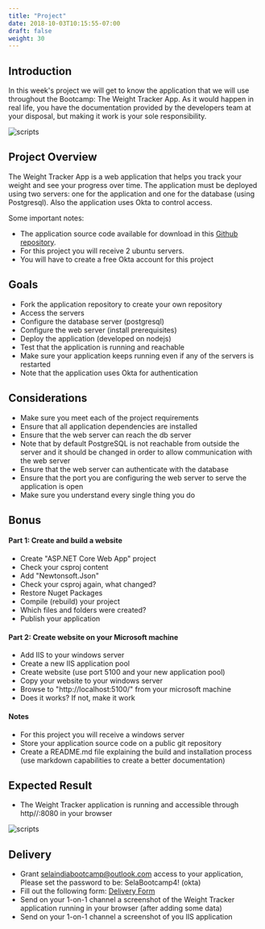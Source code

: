 ```yaml
---
title: "Project"
date: 2018-10-03T10:15:55-07:00
draft: false
weight: 30
---
```


## Introduction

In this week's project we will get to know the application that we will use throughout the Bootcamp: The Weight Tracker App. As it would happen in real life, you have the documentation provided by the developers team at your disposal, but making it work is your sole responsibility.

![scripts](/images/weight-tracker.png)

## Project Overview

The Weight Tracker App is a web application that helps you track your weight and see your progress over time. The application must be deployed using two servers: one for the application and one for the database (using Postgresql). Also the application uses Okta to control access.

Some important notes:

- The application source code available for download in this [Github repository](https://github.com/sela-rhinops/bootcamp-app).
- For this project you will receive 2 ubuntu servers.
- You will have to create a free Okta account for this project

## Goals

- Fork the application repository to create your own repository
- Access the servers
- Configure the database server (postgresql)
- Configure the web server (install prerequisites)
- Deploy the application (developed on nodejs)
- Test that the application is running and reachable
- Make sure your application keeps running even if any of the servers is restarted
- Note that the application uses Okta for authentication

## Considerations 

- Make sure you meet each of the project requirements
- Ensure that all application dependencies are installed
- Ensure that the web server can reach the db server
- Note that by default PostgreSQL is not reachable from outside the server and it should be changed in order to allow communication with the web server
- Ensure that the web server can authenticate with the database
- Ensure that the port you are configuring the web server to serve the application is open
- Make sure you understand every single thing you do

## Bonus

#### Part 1: Create and build a website
- Create "ASP.NET Core Web App" project
- Check your csproj content
- Add "Newtonsoft.Json"
- Check your csproj again, what changed? 
- Restore Nuget Packages
- Compile (rebuild) your project
- Which files and folders were created? 
- Publish your application

#### Part 2: Create website on your Microsoft machine
- Add IIS to your windows server
- Create a new IIS application pool
- Create website (use port 5100 and your new application pool)
- Copy your website to your windows server
- Browse to "http://localhost:5100/" from your microsoft machine
- Does it works? If not, make it work

#### Notes
- For this project you will receive a windows server
- Store your application source code on a public git repository
- Create a README.md file explaining the build and installation process (use markdown capabilities to create a better documentation)

## Expected Result

- The Weight Tracker application is running and accessible through http//<web-server-ip>:8080 in your browser

![scripts](/images/project-1-exres.png)

## Delivery

- Grant selaindiabootcamp@outlook.com access to your application, Please set the password to be:  SelaBootcamp4! (okta)
- Fill out the following form: [Delivery Form](https://forms.gle/EvNYFL8CJcEmkeLh8)
- Send on your 1-on-1 channel a screenshot of the Weight Tracker application running in your browser (after adding some data)
- Send on your 1-on-1 channel a screenshot of you IIS application
